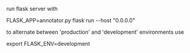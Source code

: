 run flask server with

FLASK_APP=annotator.py flask run --host "0.0.0.0"

to alternate between 'production' and 'development' environments use

export FLASK_ENV=development
